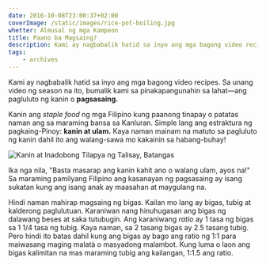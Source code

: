 ```yaml
---
date: 2016-10-08T23:00:37+02:00
coverImage: /static/images/rice-pot-boiling.jpg
whetter: Almusal ng mga Kampeon
title: Paano ba Magsaing?
description: Kami ay nagbabalik hatid sa inyo ang mga bagong video recipes. Sa unang video ng season na ito bumalik kami sa pinakapangunahin sa lahat—ang pagluluto ng kanin o pagsasaing.
tags: 
    - archives
---
```


Kami ay nagbabalik hatid sa inyo ang mga bagong video recipes. Sa unang video ng season na ito, bumalik kami sa pinakapangunahin sa lahat—ang pagluluto ng kanin o **pagsasaing.** 

Kanin ang *staple food* ng mga Filipino kung paanong tinapay o patatas naman ang sa maraming bansa sa Kanluran. Simple lang ang estraktura ng pagkaing-Pinoy: **kanin at ulam.** Kaya naman mainam na matuto sa pagluluto ng kanin dahil ito ang walang-sawa mo kakainin sa habang-buhay!

<img src="/static/images/kanin-adobo-tilapia-talisay.jpg" title="Kanin at Inadobong Tilapya ng Talisay, Batangas">

Ika nga nila, "Basta masarap ang kanin kahit ano o walang ulam, ayos na!" Sa maraming pamilyang Filipino ang kasanayan ng pagsasaing ay isang sukatan kung ang isang anak ay maasahan at maygulang na.

Hindi naman mahirap magsaing ng bigas. Kailan mo lang ay bigas, tubig at kalderong paglulutuan. Karaniwan nang hinuhugasan ang bigas ng dalawang beses at saka tutubugin. Ang karaniwang *ratio* ay 1 tasa ng bigas sa 1 1/4 tasa ng tubig. Kaya naman, sa 2 tasang bigas ay 2.5 tasang tubig. Pero hindi ito batas dahil kung ang bigas ay bago ang ratio ng 1:1 para maiwasang maging malatà o masyadong malambot. Kung luma o laon ang bigas kalimitan na mas maraming tubig ang kailangan, 1:1.5 ang ratio.

 